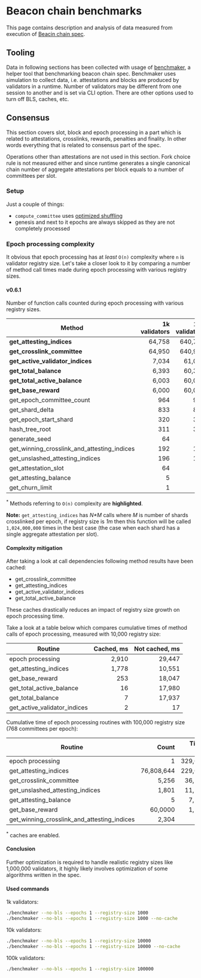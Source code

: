 # Beacon chain benchmarks

This page contains description and analysis of data measured from execution of [Beacin chain spec](https://github.com/ethereum/eth2.0-specs/blob/dev/specs/core/0_beacon-chain.md).

## Tooling
Data in following sections has been collected with usage of [benchmaker](https://github.com/harmony-dev/beacon-chain-java/wiki/Benchmaker), a helper tool that benchmarking beacon chain spec.
Benchmaker uses simulation to collect data, i.e. attestations and blocks are produced by validators in a runtime.
Number of validators may be different from one session to another and is set via CLI option.
There are other options used to turn off BLS, caches, etc.

## Consensus
This section covers slot, block and epoch processing in a part which is related to attestations, crosslinks, rewards, penalties and finality. 
In other words everything that is related to consensus part of the spec. 

Operations other than attestations are not used in this section.
Fork choice rule is not measured either and since runtime generates a single canonical chain number of aggregate attestations per block equals to a number of committees per slot.

### Setup
Just a couple of things:
- `compute_committee` uses [optimized shuffling](https://github.com/protolambda/eth2-shuffle/blob/master/shuffle.go#L159)
- genesis and next to it epochs are always skipped as they are not completely processed

### Epoch processing complexity
It obvious that epoch processing has at _least_ `O(n)` complexity where `n` is validator registry size.
Let's take a closer look to it by comparing a number of method call times made during epoch processing 
with various registry sizes.

#### v0.6.1
Number of function calls counted during epoch processing with various registry sizes.

| Method                                      | 1k validators | 10k validators | 100k validators |
|---------------------------------------------|--------------:|---------------:|----------------:|
| **get_attesting_indices**                   | 64,758        | 640,758        | 76,808,644      |
| **get_crosslink_committee**                 | 64,950        | 640,950        | n/a             |
| **get_active_validator_indices**            | 7,034         | 61,034         | n/a             | 
| **get_total_balance**                       | 6,393         | 60,393         | n/a             | 
| **get_total_active_balance**                | 6,003         | 60,003         | 600,003         | 
| **get_base_reward**                         | 6,000         | 60,000         | 600,000         | 
| get_epoch_committee_count                   | 964           | 964            | 22,864          | 
| get_shard_delta                             | 833           | 833            | 18,313          | 
| get_epoch_start_shard                       | 320           | 320            | 6,852           | 
| hash_tree_root                              | 311           | 311            | 3,721           | 
| generate_seed                               | 64            | 64             | 3,780           | 
| get_winning_crosslink_and_attesting_indices | 192           | 192            | 2,304           | 
| get_unslashed_attesting_indices             | 196           | 196            | 1,801           | 
| get_attestation_slot                        | 64            | 64             | 768             | 
| get_attesting_balance                       | 5             | 5              | 5               | 
| get_churn_limit                             | 1             | 1              | 1               | 

<sup>*</sup> Methods referring to `O(n)` complexity are **highlighted**.

<strong>Note:</strong> `get_attesting_indices` has _N*M_ calls where _M_ is number of shards crosslinked per epoch, if registry size is _1m_ then this function will be called `1,024,000,000` times in the best case (the case when each shard has a single aggregate attestation per slot).

#### Complexity mitigation
After taking a look at call dependencies following method results have been cached:
- get_crosslink_committee
- get_attesting_indices
- get_active_validator_indices
- get_total_active_balance

These caches drastically reduces an impact of registry size growth on epoch processing time.

Take a look at a table below which compares cumulative times of method calls of epoch processing,
measured with 10,000 registry size:

| Routine                      | Cached, ms | Not cached, ms |
|------------------------------|-----------:|---------------:|
| epoch processing             | 2,910      | 29,447         |
| get_attesting_indices        | 1,778      | 10,551         |
| get_base_reward              | 253        | 18,047         |
| get_total_active_balance     | 16         | 17,980         |
| get_total_balance            | 7          | 17,937         |
| get_active_validator_indices | 2          | 17             |


Cumulative time of epoch processing routines with 100,000 registry size (768 committees per epoch):

| Routine                                     |      Count | Time, ms |
|---------------------------------------------|-----------:|---------:|
| epoch processing                            | 1          | 329,063  |
| get_attesting_indices                       | 76,808,644 | 229,031  |
| get_crosslink_committee                     | 5,256      | 36,195   |
| get_unslashed_attesting_indices             | 1,801      | 11,516   |
| get_attesting_balance                       | 5          | 7,107    |
| get_base_reward                             | 60,0000    | 1,127    |
| get_winning_crosslink_and_attesting_indices | 2,304      | 505      |

<sup>*</sup> caches are enabled.

#### Conclusion
Further optimization is required to handle realistic registry sizes like 1,000,000 validators, it highly likely involves optimization of some algorithms written in the spec.

#### Used commands
1k validators:
```bash
./benchmaker --no-bls --epochs 1 --registry-size 1000
./benchmaker --no-bls --epochs 1 --registry-size 1000 --no-cache
```
10k validators:
```bash
./benchmaker --no-bls --epochs 1 --registry-size 10000
./benchmaker --no-bls --epochs 1 --registry-size 10000 --no-cache
```
100k validators:
```bash
./benchmaker --no-bls --epochs 1 --registry-size 100000
```
